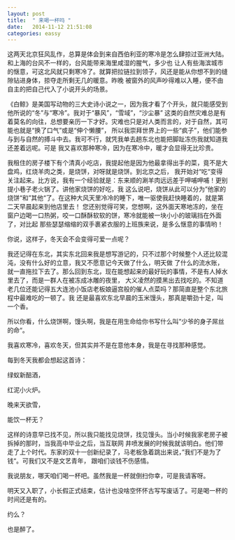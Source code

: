 ```yaml
---
layout: post
title:  " 来喝一杯吗 "
date:   2014-11-12 21:51:08
categories: eassy
---
```

这两天北京狂风乱作，总算是体会到来自西伯利亚的寒冷是怎么肆掠过亚洲大陆。和上海的台风不一样的，台风能带来海里咸湿的腥气，多少也
让人有些海滨城市的惬意，可这北风就只剩寒冷了。就算把拉链拉到领子，风还是能从你想不到的缝隙钻进身体，掠夺走所剩无几的暖意。昨晚
被窗外的风声吵得难以入睡，便不由自主的把自己代入了小说开头的场景。

<!--more-->
《白鲸》是美国写动物的三大史诗小说之一，因为我才看了个开头，就只能感受到他所说的“冬”与“寒冷”。我对于“暴风”，“雪域”，“沙尘暴”
这类的自然灾难总是有着莫名的向往，总想要亲历一下才好。灾难也只是对人类而言的，对于自然，其可能也就是“换了口气”或是“伸个懒腰”，
所以我崇拜世界上的一些“疯子”，他们能参与到与自然的搏斗中去。我可不行，就凭我单去趟东北也能把脚趾冻伤我就知道我还差着远呢。可是
我又喜欢那种寒冷，因为在寒冷中，暖才会显得无比珍贵。

我租住的房子楼下有个清真小吃店，我提起他是因为他最拿得出手的菜，竟不是大盘鸡，红烧羊肉之类，是烧饼，对呀就是烧饼。到北京之后，
我开始对“吃“变得关注起来。比方说，我有一个经验就是：东来顺的涮羊肉远远差于呷哺呷哺！更别提小巷子老火锅了。讲他家烧饼的好吃，我
这么说吧，烧饼从此可以分为”他家的烧饼“和”其他“了。在这种大风天里冷冷的睡下，唯一驱使我赶快睡着的，就是第二天早晨起来到他店里去！
您还别觉得可笑，您想啊，这外面天寒地冻的，坐在窗户边喝一口热粥，咬一口酥酥软软的饼，寒冷就能被一块小小的玻璃挡在外面了，对比起
那些瑟瑟缩缩的双手裹紧衣服的上班族来说，是多么惬意的事情哟！

你说，这样子，冬天会不会变得可爱一点呢？

我还记得在东北，其实东北回来我是想写游记的，只不过那个时候整个人还比较混沌，没有什么好的立意，我又不愿意记今天做了什么，明天做
了什么的流水账，就一直拖拉下去了。那么回到东北，现在能想起来的最好玩的事情，不是有人掉水里去了，而是一群人在被冻成冰雕的夜里，
大义凌然的摸黑出去找吃的。不知道老几位还能记得五大连池小饭店老板娘逼宫般的催人点菜吗？那简直是整个东北旅程中最难吃的一顿了。我
还是最喜欢东北早晨的玉米馒头，那真是嚼劲十足，叫一个香。

所以你看，什么烧饼啊，馒头啊，我是在用生命给你书写什么叫”少爷的身子屌丝的命“。

我喜欢寒冷，喜欢冬天，但其实并不是在意他本身，我是在寻找那种感觉。

每到冬天我都会想起这首诗：

绿蚁新醅酒，

红泥小火炉。

晚来天欲雪，

能饮一杯无？

这样的诗意早已找不见，所以我只能找见烧饼，找见馒头。当小时候我家老房子被拆掉的那时，当我高中毕业之后，当互联网
井喷发展的时候我就该明白。他们带走了上个时代。东家的双十一创新纪录了，马老板急着跳出来说，”我们不是为了钱“。可我们又不是文艺青年，
跟咱们谈钱不伤感情。

我说朋友，哪天咱们喝一杯吧。虽然我是一杯就倒扫你幸，可是我请客呀。

明天又入职了，小长假正式结束，估计也没啥空怀怀古写写废话了。可是喝一杯的时间还是有的。

约么？

也是醉了。





